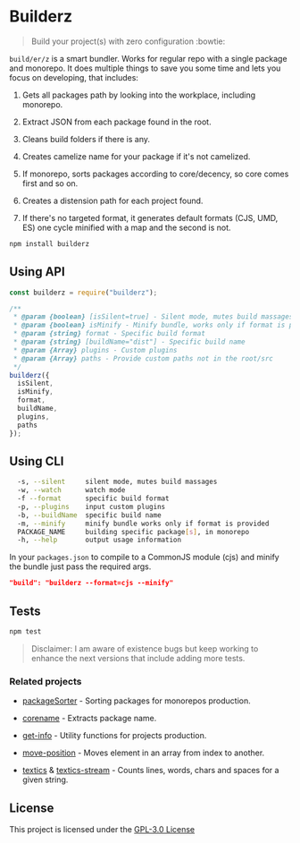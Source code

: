 # Builderz

> Build your project(s) with zero configuration :bowtie:

`build/er/z` is a smart bundler. Works for regular repo with a single package and monorepo.
It does multiple things to save you some time and lets you focus on developing,
that includes:

1. Gets all packages path by looking into the workplace, including monorepo.

2. Extract JSON from each package found in the root.

3. Cleans build folders if there is any.

4. Creates camelize name for your package if it's not camelized.

5. If monorepo, sorts packages according to core/decency, so core comes first
   and so on.

6. Creates a distension path for each project found.

7. If there's no targeted format, it generates default formats (CJS, UMD, ES)
   one cycle minified with a map and the second is not.

```bash
npm install builderz
```

## Using API

```js
const builderz = require("builderz");

/**
 * @param {boolean} [isSilent=true] - Silent mode, mutes build massages
 * @param {boolean} isMinify - Minify bundle, works only if format is provided
 * @param {string} format - Specific build format
 * @param {string} [buildName="dist"] - Specific build name
 * @param {Array} plugins - Custom plugins
 * @param {Array} paths - Provide custom paths not in the root/src
 */
builderz({
  isSilent,
  isMinify,
  format,
  buildName,
  plugins,
  paths
});
```

## Using CLI

```bash
  -s, --silent     silent mode, mutes build massages
  -w, --watch      watch mode
  -f --format      specific build format
  -p, --plugins    input custom plugins
  -b, --buildName  specific build name
  -m, --minify     minify bundle works only if format is provided
  PACKAGE_NAME     building specific package[s], in monorepo
  -h, --help       output usage information
```

In your `packages.json` to compile to a CommonJS module (cjs) and minify the
bundle just pass the required args.

```json
"build": "builderz --format=cjs --minify"
```

## Tests

```sh
npm test
```

> Disclaimer: I am aware of existence bugs but keep working to enhance the next
> versions that include adding more tests.

### Related projects

- [packageSorter](https://github.com/jalal246/packageSorter) - Sorting packages
  for monorepos production.

- [corename](https://github.com/jalal246/corename) - Extracts package name.

- [get-info](https://github.com/jalal246/get-info) - Utility functions for projects production.

- [move-position](https://github.com/jalal246/move-position) - Moves element in
  an array from index to another.

- [textics](https://github.com/jalal246/textics) & [textics-stream](https://github.com/jalal246/textics-stream) - Counts lines, words, chars and spaces for a given string.

## License

This project is licensed under the [GPL-3.0 License](https://github.com/jalal246/builderz/blob/master/LICENSE)
